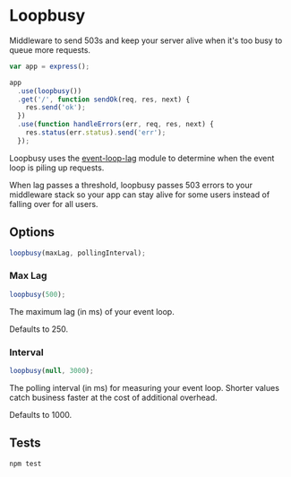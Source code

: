 # Loopbusy

Middleware to send 503s and keep your server alive when it's too busy to queue more requests.

```js
var app = express();

app
  .use(loopbusy())
  .get('/', function sendOk(req, res, next) {
    res.send('ok');
  })
  .use(function handleErrors(err, req, res, next) {
    res.status(err.status).send('err');
  });
```

Loopbusy uses the [event-loop-lag](https://github.com/pebble/event-loop-lag)
module to determine when the event loop is piling up requests.

When lag passes a threshold, loopbusy passes 503 errors
to your middleware stack so your app can stay alive for some users
instead of falling over for all users.

## Options

```js
loopbusy(maxLag, pollingInterval);
```

### Max Lag

```js
loopbusy(500);
```

The maximum lag (in ms) of your event loop.

Defaults to 250.

### Interval

```js
loopbusy(null, 3000);
```

The polling interval (in ms) for measuring your event loop.
Shorter values catch business faster at the cost of
additional overhead.

Defaults to 1000.

## Tests

```js
npm test
```
